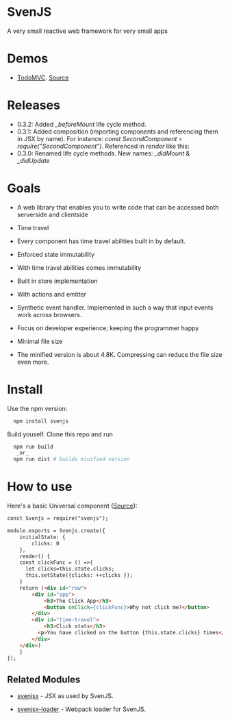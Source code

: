 # SvenJS

A very small reactive web framework for very small apps

# Demos

  - [TodoMVC](http://svenjs-todomvc.herokuapp.com/). [Source](https://github.com/svenanders/svenjs-todomvc)

# Releases

 - 0.3.2: Added *_beforeMount* life cycle method. 
 - 0.3.1: Added composition (importing components and referencing them in JSX by name). For instance: _const SecondComponent = require("SecondComponent")_. Referenced in _render_ like this: _<SecondComponent />_
 - 0.3.0: Renamed life cycle methods. New names: *_didMount* & *_didUpdate*

# Goals

 - A web library that enables you to write code that can be accessed both serverside and clientside

 - Time travel

  - Every component has time travel abilities built in by default.

 - Enforced state immutability

  - With time travel abilities comes immutability

 - Built in store implementation

  - With actions and emitter

 - Synthetic event handler. Implemented in such a way that input events work across browsers.

 - Focus on developer experience; keeping the programmer happy

 - Minimal file size

  - The minified version is about 4.8K. Compressing can reduce the file size even more.

# Install

Use the npm version:

```bash
  npm install svenjs
```

Build youself. Clone this repo and run

```bash
  npm run build
   _or_
  npm run dist # builds minified version
```

# How to use 

Here's a basic Universal component ([Source](https://github.com/svenanders/svenjs-example-clicky)):

```html
const Svenjs = require("svenjs");

module.exports = Svenjs.create({
    initialState: {
        clicks: 0
    },
    render() {
    const clickFunc = () =>{
      let clicks=this.state.clicks;
      this.setState({clicks: ++clicks });
    }
    return (<div id="row">
        <div id="app">
            <h3>The Click App</h3>
            <button onClick={clickFunc}>Why not click me?</button>
        </div>
        <div id="time-travel">
            <h3>Click stats</h3>
          <p>You have clicked on the button {this.state.clicks} times</p>
        </div>
    </div>)
    }
});
```

## Related Modules

* [svenjsx](https://github.com/svenanders/svenjsx) - JSX as used by SvenJS.

* [svenjsx-loader](https://github.com/svenanders/svenjsx-loader) - Webpack loader for SvenJS.

